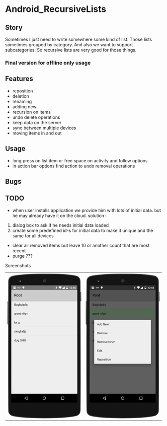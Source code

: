 # Android_RecursiveLists

## Story
Sometimes I just need to write somewhere some kind of list.
Those lists sometimes grouped by category. And also we want to support subcategories.
So recursive lists are very good for those things.

### Final version for offline only usage

## Features
* reposition
* deletion
* renaming
* adding new
* recursion on items
* undo delete operations
* keep data on the server
* sync between multiple devices
* moving items in and out


## Usage
* long press on list item or free space on activity and follow options
* in action bar options find action to undo removal operations

## Bugs

## TODO
* when user installs application we provide him with lots of initial data.
but he may already have it on the cloud. solution :
1) dialog box to ask if he needs initial data loaded
2) create some predefined id-s for initial data to make it unique and the same for all devices
* clear all removed items but leave 10 or another count that are most recent
* purge ???


Screenshots

<table>
  <tr>
    <td>
      <img src="https://raw.githubusercontent.com/antoshkaplus/Android_RecursiveLists/master/screenshots/root_list.png" />
    </td>
    <td>
      <img src="https://raw.githubusercontent.com/antoshkaplus/Android_RecursiveLists/master/screenshots/context_menu.png" />
    </td>
  </tr>
</table>
